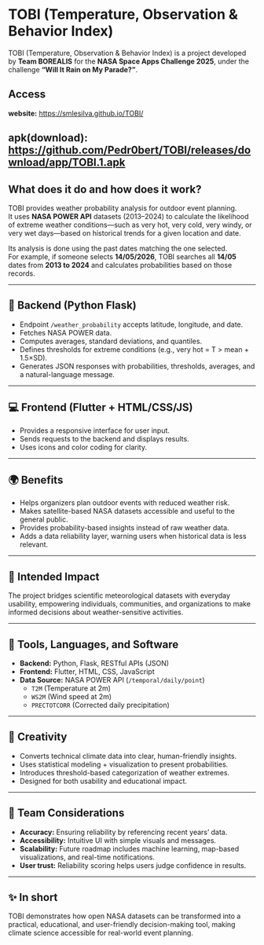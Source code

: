 # TOBI (Temperature, Observation & Behavior Index)

TOBI (Temperature, Observation & Behavior Index) is a project developed by **Team BOREALIS** for the **NASA Space Apps Challenge 2025**, under the challenge **“Will It Rain on My Parade?”**.

## Access

**website:** https://smlesilva.github.io/TOBI/

apk(download): https://github.com/Pedr0bert/TOBI/releases/download/app/TOBI.1.apk
---

## What does it do and how does it work?

TOBI provides weather probability analysis for outdoor event planning.  
It uses **NASA POWER API** datasets (2013–2024) to calculate the likelihood of extreme weather conditions—such as very hot, very cold, very windy, or very wet days—based on historical trends for a given location and date.  

Its analysis is done using the past dates matching the one selected.  
For example, if someone selects **14/05/2026**, TOBI searches all **14/05** dates from **2013 to 2024** and calculates probabilities based on those records.

---

## 🧠 Backend (Python Flask)

- Endpoint `/weather_probability` accepts latitude, longitude, and date.  
- Fetches NASA POWER data.  
- Computes averages, standard deviations, and quantiles.  
- Defines thresholds for extreme conditions (e.g., very hot = T > mean + 1.5×SD).  
- Generates JSON responses with probabilities, thresholds, averages, and a natural-language message.

---

## 💻 Frontend (Flutter + HTML/CSS/JS)

- Provides a responsive interface for user input.  
- Sends requests to the backend and displays results.  
- Uses icons and color coding for clarity.

---

## 🌍 Benefits

- Helps organizers plan outdoor events with reduced weather risk.  
- Makes satellite-based NASA datasets accessible and useful to the general public.  
- Provides probability-based insights instead of raw weather data.  
- Adds a data reliability layer, warning users when historical data is less relevant.

---

## 🎯 Intended Impact

The project bridges scientific meteorological datasets with everyday usability, empowering individuals, communities, and organizations to make informed decisions about weather-sensitive activities.

---

## 🧰 Tools, Languages, and Software

- **Backend:** Python, Flask, RESTful APIs (JSON)  
- **Frontend:** Flutter, HTML, CSS, JavaScript  
- **Data Source:** NASA POWER API (`/temporal/daily/point`)
  - `T2M` (Temperature at 2m)  
  - `WS2M` (Wind speed at 2m)  
  - `PRECTOTCORR` (Corrected daily precipitation)

---

## 🎨 Creativity

- Converts technical climate data into clear, human-friendly insights.  
- Uses statistical modeling + visualization to present probabilities.  
- Introduces threshold-based categorization of weather extremes.  
- Designed for both usability and educational impact.

---

## 👥 Team Considerations

- **Accuracy:** Ensuring reliability by referencing recent years’ data.  
- **Accessibility:** Intuitive UI with simple visuals and messages.  
- **Scalability:** Future roadmap includes machine learning, map-based visualizations, and real-time notifications.  
- **User trust:** Reliability scoring helps users judge confidence in results.

---

## ✨ In short

TOBI demonstrates how open NASA datasets can be transformed into a practical, educational, and user-friendly decision-making tool, making climate science accessible for real-world event planning.

